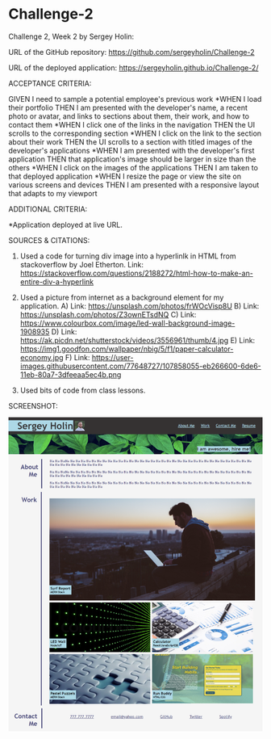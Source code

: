 # Challenge-2
Challenge 2, Week 2 by Sergey Holin:

URL of the GitHub repository: https://github.com/sergeyholin/Challenge-2

URL of the deployed application: https://sergeyholin.github.io/Challenge-2/

ACCEPTANCE CRITERIA:

GIVEN I need to sample a potential employee's previous work
*WHEN I load their portfolio
THEN I am presented with the developer's name, a recent photo or avatar, and links to sections about them, their work, and how to contact them
*WHEN I click one of the links in the navigation
THEN the UI scrolls to the corresponding section
*WHEN I click on the link to the section about their work
THEN the UI scrolls to a section with titled images of the developer's applications
*WHEN I am presented with the developer's first application
THEN that application's image should be larger in size than the others
*WHEN I click on the images of the applications
THEN I am taken to that deployed application
*WHEN I resize the page or view the site on various screens and devices
THEN I am presented with a responsive layout that adapts to my viewport

ADDITIONAL CRITERIA:

*Application deployed at live URL.

SOURCES & CITATIONS:

1) Used a code for turning div image into a hyperlinlk in HTML from stackoverflow by Joel Etherton.
Link: https://stackoverflow.com/questions/2188272/html-how-to-make-an-entire-div-a-hyperlink

2) Used a picture from internet as a background element for my application.
A) Link: https://unsplash.com/photos/frWOcVisp8U
B) Link: https://unsplash.com/photos/Z3ownETsdNQ
C) Link: https://www.colourbox.com/image/led-wall-background-image-1908935
D) Link: https://ak.picdn.net/shutterstock/videos/3556961/thumb/4.jpg
E) Link: https://img1.goodfon.com/wallpaper/nbig/5/f1/paper-calculator-economy.jpg
F) Link: https://user-images.githubusercontent.com/77648727/107858055-eb266600-6de6-11eb-80a7-3dfeeaa5ec4b.png

3) Used bits of code from class lessons.

SCREENSHOT:

<img src="./assets/images/screenshot.png/"/>


